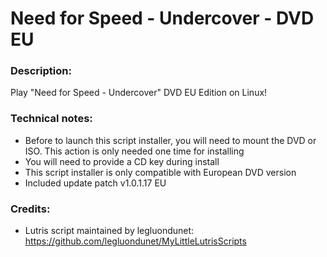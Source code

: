 # Need for Speed - Undercover - DVD EU
### Description:
Play "Need for Speed - Undercover" DVD EU Edition on Linux!
### Technical notes:
- Before to launch this script installer, you will need to mount the DVD or ISO. This action is only needed one time for installing
- You will need to provide a CD key during install
- This script installer is only compatible with European DVD version
- Included update patch v1.0.1.17 EU
### Credits:
- Lutris script maintained by legluondunet: https://github.com/legluondunet/MyLittleLutrisScripts
